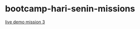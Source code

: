 # bootcamp-hari-senin-missions

[live demo mission 3](https://ceremonyonthehill.github.io/FE-MOVIE-SITE/)
